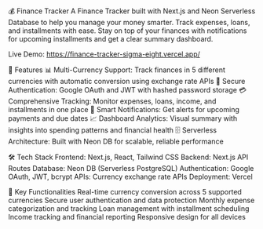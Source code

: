 💰 Finance Tracker
A Finance Tracker built with Next.js and Neon Serverless Database to help you manage your money smarter. Track expenses, loans, and installments with ease. Stay on top of your finances with notifications for upcoming installments and get a clear summary dashboard.

Live Demo: https://finance-tracker-sigma-eight.vercel.app/

🚀 Features
📊 Multi-Currency Support: Track finances in 5 different currencies with automatic conversion using exchange rate APIs
🔐 Secure Authentication: Google OAuth and JWT with hashed password storage
💳 Comprehensive Tracking: Monitor expenses, loans, income, and installments in one place
🔔 Smart Notifications: Get alerts for upcoming payments and due dates
📈 Dashboard Analytics: Visual summary with insights into spending patterns and financial health
🗄️ Serverless Architecture: Built with Neon DB for scalable, reliable performance

🛠️ Tech Stack
Frontend: Next.js, React, Tailwind CSS
Backend: Next.js API Routes
Database: Neon DB (Serverless PostgreSQL)
Authentication: Google OAuth, JWT, bcrypt
APIs: Currency exchange rate APIs
Deployment: Vercel

📱 Key Functionalities
Real-time currency conversion across 5 supported currencies
Secure user authentication and data protection
Monthly expense categorization and tracking
Loan management with installment scheduling
Income tracking and financial reporting
Responsive design for all devices
